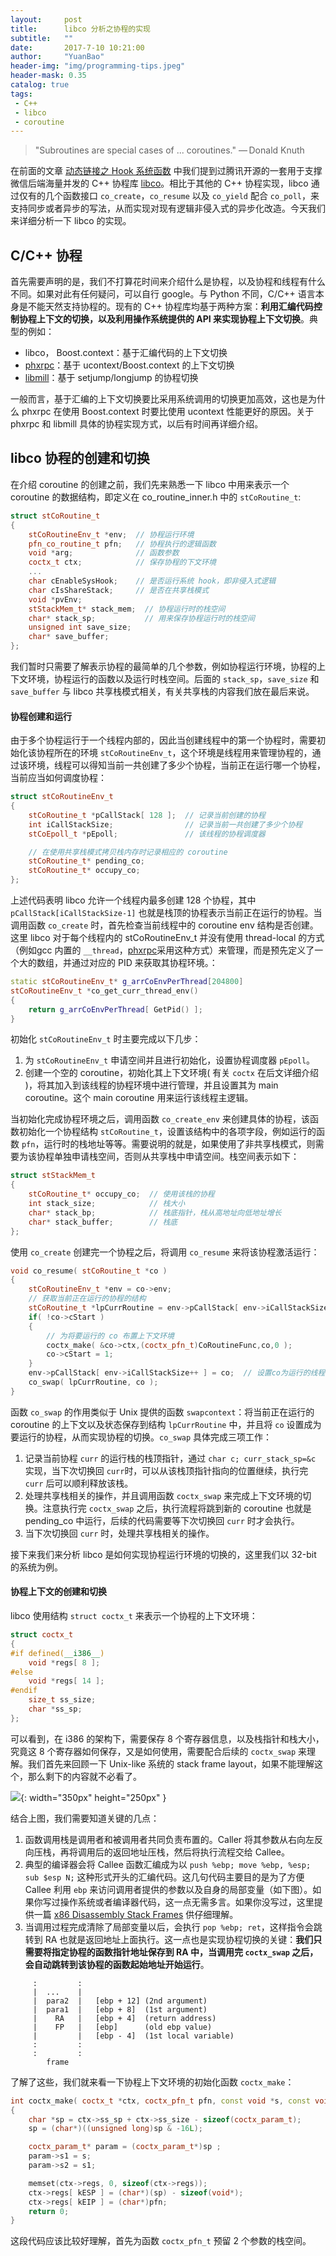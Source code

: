 ```yaml
---
layout:     post
title:      libco 分析之协程的实现
subtitle:   ""
date:       2017-7-10 10:21:00
author:     "YuanBao"
header-img: "img/programming-tips.jpeg"
header-mask: 0.35
catalog: true
tags:
 - C++
 - libco
 - coroutine
---
```


>"Subroutines are special cases of ... coroutines." — Donald Knuth

在前面的文章 [动态链接之 Hook 系统函数](/2017/05/03/function_wrapper/) 中我们提到过腾讯开源的一套用于支撑微信后端海量并发的 C++ 协程库 [libco](https://github.com/Tencent/libco)。相比于其他的 C++ 协程实现，libco 通过仅有的几个函数接口 `co_create`，`co_resume` 以及 `co_yield` 配合 `co_poll`，来支持同步或者异步的写法，从而实现对现有逻辑非侵入式的异步化改造。今天我们来详细分析一下 libco 的实现。

## C/C++ 协程

首先需要声明的是，我们不打算花时间来介绍什么是协程，以及协程和线程有什么不同。如果对此有任何疑问，可以自行 google。与 Python 不同，C/C++ 语言本身是不能天然支持协程的。现有的 C++ 协程库均基于两种方案：**利用汇编代码控制协程上下文的切换，以及利用操作系统提供的 API 来实现协程上下文切换**。典型的例如：

* libco， Boost.context：基于汇编代码的上下文切换
* [phxrpc](https://github.com/tencent-wechat/phxrpc)：基于 ucontext/Boost.context 的上下文切换
* [libmill](http://libmill.org)：基于 setjump/longjump 的协程切换

一般而言，基于汇编的上下文切换要比采用系统调用的切换更加高效，这也是为什么 phxrpc 在使用 Boost.context 时要比使用 ucontext 性能更好的原因。关于 phxrpc 和 libmill 具体的协程实现方式，以后有时间再详细介绍。

<!--more-->

## libco 协程的创建和切换

在介绍 coroutine 的创建之前，我们先来熟悉一下 libco 中用来表示一个 coroutine 的数据结构，即定义在 co_routine_inner.h 中的 `stCoRoutine_t`:

```c++
struct stCoRoutine_t
{
    stCoRoutineEnv_t *env;  // 协程运行环境
    pfn_co_routine_t pfn;   // 协程执行的逻辑函数
    void *arg;              // 函数参数
    coctx_t ctx;            // 保存协程的下文环境 
    ...
    char cEnableSysHook;    // 是否运行系统 hook，即非侵入式逻辑
    char cIsShareStack;     // 是否在共享栈模式
    void *pvEnv;
    stStackMem_t* stack_mem;  // 协程运行时的栈空间
    char* stack_sp;           // 用来保存协程运行时的栈空间
    unsigned int save_size;
    char* save_buffer;
};
```

我们暂时只需要了解表示协程的最简单的几个参数，例如协程运行环境，协程的上下文环境，协程运行的函数以及运行时栈空间。后面的 `stack_sp`，`save_size` 和 `save_buffer` 与 libco 共享栈模式相关，有关共享栈的内容我们放在最后来说。

#### 协程创建和运行

由于多个协程运行于一个线程内部的，因此当创建线程中的第一个协程时，需要初始化该协程所在的环境 `stCoRoutineEnv_t`，这个环境是线程用来管理协程的，通过该环境，线程可以得知当前一共创建了多少个协程，当前正在运行哪一个协程，当前应当如何调度协程：

```c++
struct stCoRoutineEnv_t
{
    stCoRoutine_t *pCallStack[ 128 ];  // 记录当前创建的协程
    int iCallStackSize;                // 记录当前一共创建了多少个协程
    stCoEpoll_t *pEpoll;               // 该线程的协程调度器

    // 在使用共享栈模式拷贝栈内存时记录相应的 coroutine
    stCoRoutine_t* pending_co;
    stCoRoutine_t* occupy_co;
};
```
上述代码表明 libco 允许一个线程内最多创建 128 个协程，其中 `pCallStack[iCallStackSize-1]` 也就是栈顶的协程表示当前正在运行的协程。当调用函数 `co_create` 时，首先检查当前线程中的 coroutine env 
结构是否创建。这里 libco 对于每个线程内的 stCoRoutineEnv_t 并没有使用 thread-local 的方式（例如gcc 内置的 `__thread`，[phxrpc](https://github.com/tencent-wechat/phxrpc)采用这种方式）来管理，而是预先定义了一个大的数组，并通过对应的 PID 来获取其协程环境。：

```c++
static stCoRoutineEnv_t* g_arrCoEnvPerThread[204800]
stCoRoutineEnv_t *co_get_curr_thread_env()
{
	return g_arrCoEnvPerThread[ GetPid() ];
}
```

初始化 `stCoRoutineEnv_t` 时主要完成以下几步：

1. 为 `stCoRoutineEnv_t` 申请空间并且进行初始化，设置协程调度器 `pEpoll`。
2. 创建一个空的 coroutine，初始化其上下文环境( 有关 `coctx` 在后文详细介绍 )，将其加入到该线程的协程环境中进行管理，并且设置其为 main coroutine。这个 main coroutine 用来运行该线程主逻辑。

当初始化完成协程环境之后，调用函数 `co_create_env` 来创建具体的协程，该函数初始化一个协程结构 `stCoRoutine_t`，设置该结构中的各项字段，例如运行的函数 `pfn`，运行时的栈地址等等。需要说明的就是，如果使用了非共享栈模式，则需要为该协程单独申请栈空间，否则从共享栈中申请空间。栈空间表示如下：

```c++
struct stStackMem_t
{
    stCoRoutine_t* occupy_co;  // 使用该栈的协程
    int stack_size;            // 栈大小
    char* stack_bp;            // 栈底指针，栈从高地址向低地址增长
    char* stack_buffer;        // 栈底
};
```

使用 `co_create` 创建完一个协程之后，将调用 `co_resume` 来将该协程激活运行：

```c++
void co_resume( stCoRoutine_t *co )
{
    stCoRoutineEnv_t *env = co->env;
    // 获取当前正在运行的协程的结构
    stCoRoutine_t *lpCurrRoutine = env->pCallStack[ env->iCallStackSize - 1 ];
    if( !co->cStart )
    {
        // 为将要运行的 co 布置上下文环境
        coctx_make( &co->ctx,(coctx_pfn_t)CoRoutineFunc,co,0 );
        co->cStart = 1;
    }
    env->pCallStack[ env->iCallStackSize++ ] = co;  // 设置co为运行的线程
    co_swap( lpCurrRoutine, co );  
}
```

函数 `co_swap` 的作用类似于 Unix 提供的函数 `swapcontext`：将当前正在运行的 coroutine 的上下文以及状态保存到结构 `lpCurrRoutine` 中，并且将 `co` 设置成为要运行的协程，从而实现协程的切换。`co_swap` 具体完成三项工作：

1. 记录当前协程 `curr` 的运行栈的栈顶指针，通过 `char c; curr_stack_sp=&c` 实现，当下次切换回 `curr`时，可以从该栈顶指针指向的位置继续，执行完 `curr` 后可以顺利释放该栈。
2. 处理共享栈相关的操作，并且调用函数 `coctx_swap` 来完成上下文环境的切换。注意执行完 `coctx_swap` 之后，执行流程将跳到新的 coroutine 也就是 pending_co 中运行，后续的代码需要等下次切换回 `curr` 时才会执行。
3. 当下次切换回 `curr` 时，处理共享栈相关的操作。

接下来我们来分析 libco 是如何实现协程运行环境的切换的，这里我们以 32-bit 的系统为例。

#### 协程上下文的创建和切换

libco 使用结构 `struct coctx_t` 来表示一个协程的上下文环境：

```c++
struct coctx_t
{
#if defined(__i386__)
    void *regs[ 8 ];
#else
    void *regs[ 14 ];
#endif
    size_t ss_size;
    char *ss_sp;
};
```

可以看到，在 i386 的架构下，需要保存 8 个寄存器信息，以及栈指针和栈大小，究竟这 8 个寄存器如何保存，又是如何使用，需要配合后续的 `coctx_swap` 来理解。我们首先来回顾一下 Unix-like 系统的 stack frame layout，如果不能理解这个，那么剩下的内容就不必看了。

![](/img/stack-frame.png){: width="350px" height="250px" }

结合上图，我们需要知道关键的几点：

1. 函数调用栈是调用者和被调用者共同负责布置的。Caller 将其参数从右向左反向压栈，再将调用后的返回地址压栈，然后将执行流程交给 Callee。
2. 典型的编译器会将 Callee 函数汇编成为以 `push %ebp; move %ebp, %esp; sub $esp N;` 这种形式开头的汇编代码。这几句代码主要目的是为了方便 Callee 利用 `ebp` 来访问调用者提供的参数以及自身的局部变量（如下图）。如果你写过操作系统或者编译器代码，这一点无需多言。如果你没写过，这里提供一篇 [x86 Disassembly Stack Frames](https://en.m.wikibooks.org/wiki/X86_Disassembly/Functions_and_Stack_Frames) 供仔细理解。
3. 当调用过程完成清除了局部变量以后，会执行 `pop %ebp; ret`，这样指令会跳转到 RA 也就是返回地址上面执行。这一点也是实现协程切换的关键：**我们只需要将指定协程的函数指针地址保存到 RA 中，当调用完 `coctx_swap` 之后，会自动跳转到该协程的函数起始地址开始运行**。

```
     :         : 
     |  ...    | 
     |  para2  |   [ebp + 12] (2nd argument)
     |  para1  |   [ebp + 8]  (1st argument)
     |    RA   |   [ebp + 4]  (return address)
     |    FP   |   [ebp]      (old ebp value)
     |         |   [ebp - 4]  (1st local variable)
     :         :
     :         :
        frame
```

了解了这些，我们就来看一下协程上下文环境的初始化函数 `coctx_make`：

```c++
int coctx_make( coctx_t *ctx, coctx_pfn_t pfn, const void *s, const void *s1 )
{
	char *sp = ctx->ss_sp + ctx->ss_size - sizeof(coctx_param_t);
	sp = (char*)((unsigned long)sp & -16L);

	coctx_param_t* param = (coctx_param_t*)sp ;
	param->s1 = s;
	param->s2 = s1;

	memset(ctx->regs, 0, sizeof(ctx->regs));
	ctx->regs[ kESP ] = (char*)(sp) - sizeof(void*);
	ctx->regs[ kEIP ] = (char*)pfn;
	return 0;
}
```

这段代码应该比较好理解，首先为函数 `coctx_pfn_t` 预留 2 个参数的栈空间。 










































